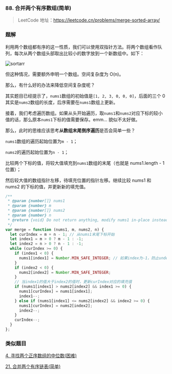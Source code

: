 ### 88. 合并两个有序数组(简单)

> LeetCode 地址：https://leetcode.cn/problems/merge-sorted-array/

### 题解

利用两个数组都有序的这一性质，我们可以使用双指针方法。将两个数组看作队列，每次从两个数组头部取出比较小的数字放到一个新数组中。如下：

![sortarr](https://raw.githubusercontent.com/kerwin-ly/Blog/master/assets/imgs/algorithm/sortarr.gif)

但这种情况，需要额外申明一个数组。空间复杂度为 O(n)。

那么，有什么好的办法来降低空间复杂度呢？

其实题目已经提示了，`nums1`数组的初始值是`[1, 2, 3, 0, 0, 0]`，后面的三个 0 其实是`nums2`数组的长度，后序需要在`nums1`数组上更新。

接着，我们考虑遍历数组。如果从头开始遍历，取`nums1`和`nums2`对应下标的较小值的话，那么原本`nums1`下标的值需要保存。emm... 貌似不太好做。

那么，此时的思维应该思考**从数组末尾倒序遍历**是否会简单一些？

`nums1`数组的遍历起始位置为`m - 1`；

`nums2`的遍历起始位置为`n - 1`；

比较两个下标的值，将较大值填充到`nums1`数组的末尾（也就是 nums1.length - 1 位置）；

然后较大值的数组指针左移，待填充位置的指针左移。继续比较 nums1 和 nums2 的下标的值，并更新新的填充值。

```js
/**
 * @param {number[]} nums1
 * @param {number} m
 * @param {number[]} nums2
 * @param {number} n
 * @return {void} Do not return anything, modify nums1 in-place instead.
 */
var merge = function (nums1, m, nums2, n) {
  let curIndex = m + n - 1; // 从nums1末尾下标开始
  let index1 = m > 0 ? m - 1 : -1;
  let index2 = n > 0 ? n - 1 : -1;
  while (curIndex >= 0) {
    if (index1 < 0) {
      nums1[index1] = Number.MIN_SAFE_INTEGER; // 如果index为-1，防止undefined > -1情况，当为-1时，将该值设置为最小值
    }
    if (index2 < 0) {
      nums2[index2] = Number.MIN_SAFE_INTEGER;
    }
    // 当index1的值大于index2的值时，更新curIndex对应的填充值
    if (nums1[index1] > nums2[index2] && index1 >= 0) {
      nums1[curIndex] = nums1[index1];
      index1--;
    } else if (nums1[index1] <= nums2[index2] && index2 >= 0) {
      nums1[curIndex] = nums2[index2];
      index2--;
    }
    curIndex--;
  }
};
```

### 类似题目

[4. 寻找两个正序数组的中位数(困难)]()

[21. 合并两个有序链表(简单)]()
